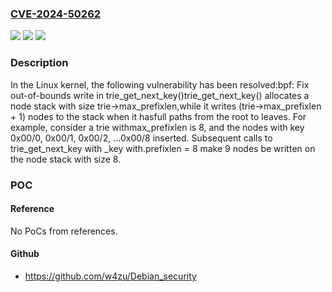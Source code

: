 ### [CVE-2024-50262](https://cve.mitre.org/cgi-bin/cvename.cgi?name=CVE-2024-50262)
![](https://img.shields.io/static/v1?label=Product&message=Linux&color=blue)
![](https://img.shields.io/static/v1?label=Version&message=b471f2f1de8b%3C%20e8494ac07981%20&color=brighgreen)
![](https://img.shields.io/static/v1?label=Vulnerability&message=n%2Fa&color=brighgreen)

### Description

In the Linux kernel, the following vulnerability has been resolved:bpf: Fix out-of-bounds write in trie_get_next_key()trie_get_next_key() allocates a node stack with size trie->max_prefixlen,while it writes (trie->max_prefixlen + 1) nodes to the stack when it hasfull paths from the root to leaves. For example, consider a trie withmax_prefixlen is 8, and the nodes with key 0x00/0, 0x00/1, 0x00/2, ...0x00/8 inserted. Subsequent calls to trie_get_next_key with _key with.prefixlen = 8 make 9 nodes be written on the node stack with size 8.

### POC

#### Reference
No PoCs from references.

#### Github
- https://github.com/w4zu/Debian_security

